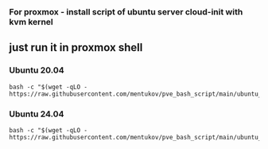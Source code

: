 ### For proxmox - install script of ubuntu server cloud-init with kvm kernel
## just run it in proxmox shell
### Ubuntu 20.04
```shell
bash -c "$(wget -qLO - https://raw.githubusercontent.com/mentukov/pve_bash_script/main/ubuntu_2004.sh)"
```

### Ubuntu 24.04
```shell
bash -c "$(wget -qLO - https://raw.githubusercontent.com/mentukov/pve_bash_script/main/ubuntu_2404.sh)"
```
